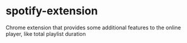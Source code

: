 # spotify-extension
Chrome extension that provides some additional features to the online player, like total playlist duration
